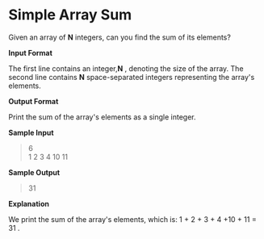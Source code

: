 Simple Array Sum
=================

Given an array of **N** integers, can you find the sum of its elements?

**Input Format**

The first line contains an integer,**N** , denoting the size of the array.
The second line contains **N** space-separated integers representing the array's elements.

**Output Format**

Print the sum of the array's elements as a single integer.

**Sample Input**
>6 </br>
>1  2 3 4 10  11</br>

**Sample Output**
>31

**Explanation**

We print the sum of the array's elements, which is: 1 + 2 + 3 + 4 +10 + 11  = 31 .
